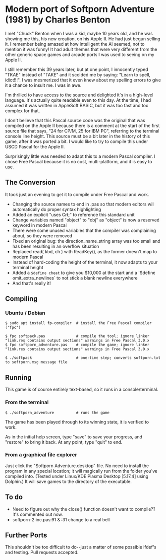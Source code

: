 # Modern port of Softporn Adventure (1981) by Charles Benton

I met "Chuck" Benton when I was a kid, maybe 10 years old, and he was showing me this, his new creation, on his Apple II. He had just begun selling it. I remember being amazed at how intelligent the AI seemed, not to mention it was funny! It had adult themes that were very different from the other generic space games and arcade ports I was used to seeing on my Apple II. 

I still remember this 39 years later, but at one point, I innocently typed "TKAE" instead of "TAKE" and it scolded me by saying: "Learn to spell, idiot!!!". I was mesmerized that it even knew about my spelling errors to give it a chance to insult me. I was in awe.

I'm thrilled to have access to the source and delighted it's in a high-level language. It's actually quite readable even to this day. At the time, I had assumed it was written in AppleSoft BASIC, but it was too fast and too complex for that. 

I don't believe that this Pascal source code was the original that was compiled on the Apple II because there is a comment at the start of the first source file that says, "24 for CP/M, 25 for IBM PC", referring to the terminal console line height. This source must be a bit later in the history of this game, after it was ported a bit. I would like to try to compile this under USCD Pascal for the Apple II.

Surprisingly little was needed to adapt this to a modern Pascal compiler. I chose Free Pascal because it is no cost, multi-platform, and it is easy to use.

## The Conversion

It took just an evening to get it to compile under Free Pascal and work. 

* Changing the source names to end in .pas so that modern editors will automatically do proper syntax highlighting
* Added an explicit "uses Crt;" to reference this standard unit
* Change variables named "object" to "obj" as "object" is now a reserved keyword in modern Pascal
* There were some unused variables that the compiler was complaining about, so they were removed 
* Fixed an original bug: the direction_name_string array was too small and has been resulting in an overflow situation
* Replaced read( kbd, ch ) with ReadKey(), as the former doesn't map to modern Pascal
* Instead of hard-coding the height of the terminal, it now adapts to your terminal height
* Added a `$define cheat` to give you $10,000 at the start and a `$define omit_extra_newlines` to not stick a blank newline everywhere
* And that's really it!

## Compiling

### Ubuntu / Debian

```
$ sudo apt install fp-compiler  # install the Free Pascal compiler ("fpc")

$ fpc softpack.pas              # compile the tool; ignore linker "link.res contains output sections" warnings in Free Pascal 3.0.x
$ fpc softporn_adventure.pas    # compile the game; ignore linker "link.res contains output sections" warnings in Free Pascal 3.0.x

$ ./softpack                    # one-time step; converts softporn.txt to softporn.msg message file
```

## Running

This game is of course entirely text-based, so it runs in a console/terminal.

### From the terminal

```
$ ./softporn_adventure          # runs the game
```

The game has been played through to its winning state, it is verified to work. 

As in the initial help screen, type "save" to save your progress, and "restore" to bring it back. At any point, type "quit" to end.

### From a graphical file explorer

Just click the "Softporn Adventure.desktop" file. No need to install the program in any special location; it will magically run from the folder you've compiled into. (Tested under Linux/KDE Plasma Desktop [5.17.4] using Dolphin.) It will save games to the directory of the executable.

## To do

* Need to figure out why the close() function doesn't want to compile?? It's commented out now.
* softporn-2.inc.pas:91 & :31 change to a real bell

## Further Ports

This shouldn't be too difficult to do--just a matter of some possible ifdef's and testing. Pull requests accepted.
